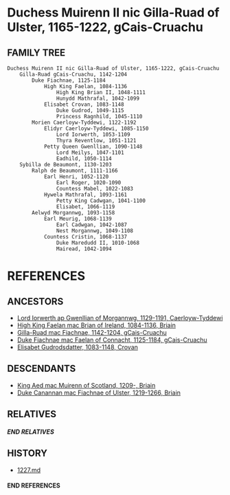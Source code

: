 # Duchess Muirenn II nic Gilla-Ruad of Ulster, 1165-1222, gCais-Cruachu

## FAMILY TREE 
```
Duchess Muirenn II nic Gilla-Ruad of Ulster, 1165-1222, gCais-Cruachu
    Gilla-Ruad gCais-Cruachu, 1142-1204
        Duke Fiachnae, 1125-1184
            High King Faelan, 1084-1136
                High King Brian II, 1048-1111
                Hunydd Mathrafal, 1042-1099
            Elisabet Crovan, 1083-1148    
                Duke Gudrod, 1049-1115
                Princess Ragnhild, 1045-1110
        Morien Caerloyw-Tyddewi, 1122-1192
            Elidyr Caerloyw-Tyddewi, 1085-1150
                Lord Iorwerth, 1053-1109
                Thyra Reventlow, 1051-1121
            Petty Queen Gwenllian, 1090-1148
                Lord Meilys, 1047-1101
                Eadhild, 1050-1114
    Sybilla de Beaumont, 1130-1203
        Ralph de Beaumont, 1111-1166
            Earl Henri, 1052-1120
                Earl Roger, 1020-1090
                Countess Mabel, 1022-1083
            Hywela Mathrafal, 1093-1161
                Petty King Cadwgan, 1041-1100
                Elisabet, 1066-1119
        Aelwyd Morgannwg, 1093-1158
            Earl Meurig, 1068-1139
                Earl Cadwgan, 1042-1087
                Nest Morgannwg, 1049-1108
            Countess Cristin, 1068-1137
                Duke Maredudd II, 1010-1068
                Mairead, 1042-1094
```


# REFERENCES

## ANCESTORS
* [Lord Iorwerth ap Gwenllian of Morgannwg, 1129-1191, Caerloyw-Tyddewi](iorwerth_ap_gwenllian_1129.md)
* [High King Faelan mac Brian of Ireland, 1084-1136, Briain](faelan_mac_brian_1084.md)
* [Gilla-Ruad mac Fiachnae, 1142-1204, gCais-Cruachu](gilla-ruad_mac_fiachnae_1142.md)
* [Duke Fiachnae mac Faelan of Connacht, 1125-1184, gCais-Cruachu](fiachnae_mac_faelan_1125.md)
* [Elisabet Gudrodsdatter, 1083-1148, Crovan](elisabet_gudrodsdatter_1083.md)

## DESCENDANTS
* [King Aed mac Muirenn of Scotland, 1209-, Briain](aed_mac_muirenn_1209.md)
* [Duke Canannan mac Fiachnae of Ulster, 1219-1266, Briain](canannan_mac_fiachnae_1219.md)

## RELATIVES

##### END RELATIVES 
## HISTORY
* [1227.md](../h/1227.md)

#### END REFERENCES

